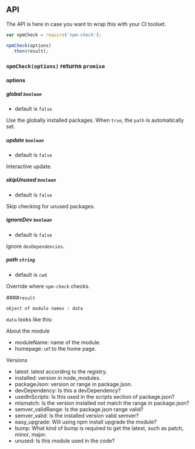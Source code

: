 ## API

The API is here in case you want to wrap this with your CI toolset.

```js
var npmCheck = require('npm-check');

npmCheck(options)
  .then(result);
```

### `npmCheck(options)` returns `promise`

#### options

##### global `boolean`

* default is `false`

Use the globally installed packages. When `true`, the `path` is automatically set.

##### update `boolean`

* default is `false`

Interactive update.

##### skipUnused `boolean`

* default is `false`

Skip checking for unused packages.

##### ignoreDev `boolean`

* default is `false`

Ignore `devDependencies`.

##### path `string`

* default is `cwd`

Override where `npm-check` checks.

####`result`

`object of module names : data`

`data` looks like this:

About the module

* moduleName: name of the module.
* homepage: url to the home page.

Versions

* latest: latest according to the registry.
* installed: version in node_modules.
* packageJson: version or range in package.json.
* devDependency: Is this a devDependency?
* usedInScripts: Is this used in the scripts section of package.json?
* mismatch: Is the version installed not match the range in package.json?
* semver_validRange: Is the package.json range valid?
* semver_valid: Is the installed version valid semver?
* easy_upgrade: Will using npm install upgrade the module?
* bump: What kind of bump is required to get the latest, such as patch, minor, major.
* unused: Is this module used in the code?